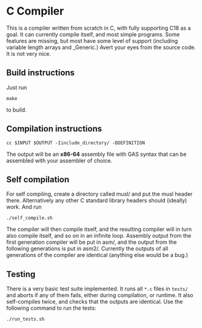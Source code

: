 # C Compiler

This is a compiler written from scratch in C, with fully supporting C18 as a goal.
It can currently compile itself, and most simple programs.
Some features are missing, but most have some level of support (including variable length arrays and _Generic.)
Avert your eyes from the source code. It is not very nice.
## Build instructions
Just run

    make

to build.
## Compilation instructions
    cc $INPUT $OUTPUT -Iinclude_directory/ -DDEFINITION
The output will be an **x86-64** assembly file with GAS syntax that can be assembled with your assembler of choice.
## Self compilation
For self compiling, create a directory called musl/ and put the musl header there. Alternatively any other C standard library headers should (ideally) work.
And run

    ./self_compile.sh
The compiler will then compile itself, and the resulting compiler will in turn also compile itself, and so on in an infinite loop.
Assembly output from the first generation compiler will be put in asm/, and the output from the following generations is put in asm2/. Currently the outputs of all generations of the compiler are identical (anything else would be a bug.)
## Testing
There is a very basic test suite implemented. It runs all `*.c` files in `tests/` and aborts if any of them fails, either during compilation, or runtime. It also self-compiles twice, and checks that the outputs are identical. Use the following command to run the tests:

    ./run_tests.sh
